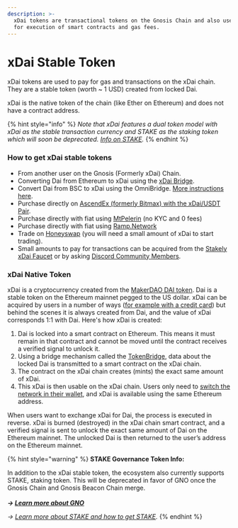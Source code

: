 ```yaml
---
description: >-
  xDai tokens are transactional tokens on the Gnosis Chain and also used to pay
  for execution of smart contracts and gas fees.
---
```


# xDai Stable Token

xDai tokens are used to pay for gas and transactions on the xDai chain. They are a stable token (worth \~ 1 USD) created from locked Dai.&#x20;

xDai is the native token of the chain (like Ether on Ethereum) and does not have a contract address.

{% hint style="info" %}
_Note that xDai features a dual token model with xDai as the stable transaction currency and STAKE as the staking token which will soon be deprecated._ [_Info on STAKE_](../../for-stakers/staking-with-gno-on-the-gnosis-beacon-chain/stake-token/)_._
{% endhint %}

### **How to get xDai stable tokens**

* From another user on the Gnosis (Formerly xDai) Chain.
* Converting Dai from Ethereum to xDai using the [xDai Bridge](../bridges/converting-xdai-via-bridge/).
* Convert Dai from BSC to xDai using the OmniBridge. [More instructions here](https://docs.perp.fi/faqs/trading-faq/where-to-get-xdai#4.-from-a-cex).
* Purchase directly on [AscendEx (formerly Bitmax) with the xDai/USDT Pair](https://bitmax.io/en/basic/cashtrade-spottrading/usdt/xdai).
* Purchase directly with fiat using [MtPelerin](https://www.mtpelerin.com/buy-xdai) (no KYC and 0 fees)
* Purchase directly with fiat using [Ramp.Network](https://ramp.network/buy/?swapAsset=XDAI)
* Trade on [Honeyswap](https://honeyswap.org/) (you will need a small amount of xDai to start trading).
* Small amounts to pay for transactions can be acquired from the [Stakely xDai Faucet](https://stakely.io/en/faucet/gnosis-chain-xdai) or by asking [Discord Community Members](https://discord.gg/mPJ9zkq).

### xDai Native Token

xDai is a cryptocurrency created from the [MakerDAO DAI token](https://makerdao.com/). Dai is a stable token on the Ethereum mainnet pegged to the US dollar. xDai can be acquired by users in a number of ways ([for example with a credit card](buying-xdai-with-fiat/ramp-network.md)) but behind the scenes it is always created from Dai, and the value of xDai corresponds 1:1 with Dai. Here's how xDai is created:

1. Dai is locked into a smart contract on Ethereum. This means it must remain in that contract and cannot be moved until the contract receives a verified signal to unlock it.
2. Using a bridge mechanism called the [TokenBridge](https://docs.tokenbridge.net/), data about the locked Dai is transmitted to a smart contract on the xDai chain.
3. The contract on the xDai chain creates (mints) the exact same amount of xDai.
4. This xDai is then usable on the xDai chain. Users only need to [switch the network in their wallet](../wallets/metamask/metamask-setup.md#setting-up-metamask-for-xdai), and xDai is available using the same Ethereum address.

When users want to exchange xDai for Dai, the process is executed in reverse. xDai is burned (destroyed) in the xDai chain smart contract, and a verified signal is sent to unlock the exact same amount of Dai on the Ethereum mainnet. The unlocked Dai is then returned to the user’s address on the Ethereum mainnet.

{% hint style="warning" %}
**STAKE Governance Token Info:**

In addition to the xDai stable token, the ecosystem also currently supports STAKE, staking token. This will be deprecated in favor of GNO once the Gnosis Chain and Gnosis Beacon Chain merge.\
__\
_->_ [_Learn more about GNO_](../../for-stakers/staking-with-gno-on-the-gnosis-beacon-chain/)__

_->_ [_Learn more about STAKE and how to get STAKE_](../../for-stakers/staking-with-gno-on-the-gnosis-beacon-chain/stake-token/get-stake/)_._
{% endhint %}
